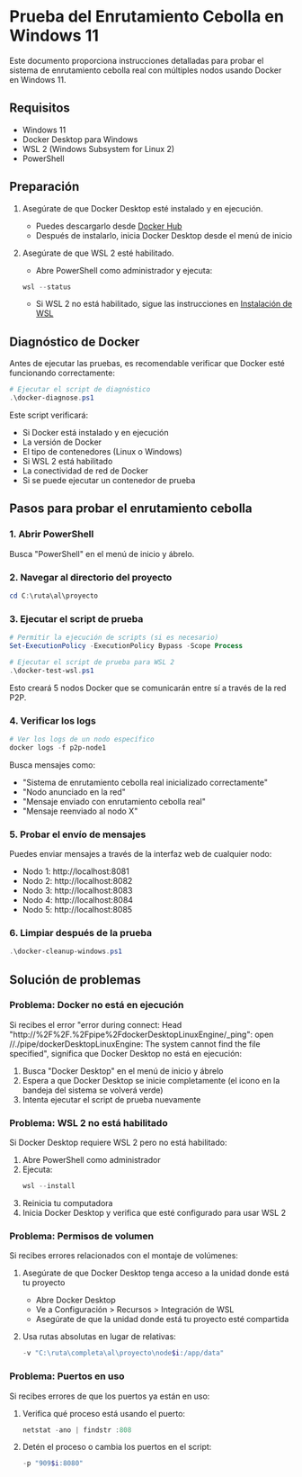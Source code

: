 # Prueba del Enrutamiento Cebolla en Windows 11

Este documento proporciona instrucciones detalladas para probar el sistema de enrutamiento cebolla real con múltiples nodos usando Docker en Windows 11.

## Requisitos

- Windows 11
- Docker Desktop para Windows
- WSL 2 (Windows Subsystem for Linux 2)
- PowerShell

## Preparación

1. Asegúrate de que Docker Desktop esté instalado y en ejecución.
   - Puedes descargarlo desde [Docker Hub](https://www.docker.com/products/docker-desktop)
   - Después de instalarlo, inicia Docker Desktop desde el menú de inicio

2. Asegúrate de que WSL 2 esté habilitado.
   - Abre PowerShell como administrador y ejecuta:
   ```powershell
   wsl --status
   ```
   - Si WSL 2 no está habilitado, sigue las instrucciones en [Instalación de WSL](https://docs.microsoft.com/es-es/windows/wsl/install)

## Diagnóstico de Docker

Antes de ejecutar las pruebas, es recomendable verificar que Docker esté funcionando correctamente:

```powershell
# Ejecutar el script de diagnóstico
.\docker-diagnose.ps1
```

Este script verificará:
- Si Docker está instalado y en ejecución
- La versión de Docker
- El tipo de contenedores (Linux o Windows)
- Si WSL 2 está habilitado
- La conectividad de red de Docker
- Si se puede ejecutar un contenedor de prueba

## Pasos para probar el enrutamiento cebolla

### 1. Abrir PowerShell

Busca "PowerShell" en el menú de inicio y ábrelo.

### 2. Navegar al directorio del proyecto

```powershell
cd C:\ruta\al\proyecto
```

### 3. Ejecutar el script de prueba

```powershell
# Permitir la ejecución de scripts (si es necesario)
Set-ExecutionPolicy -ExecutionPolicy Bypass -Scope Process

# Ejecutar el script de prueba para WSL 2
.\docker-test-wsl.ps1
```

Esto creará 5 nodos Docker que se comunicarán entre sí a través de la red P2P.

### 4. Verificar los logs

```powershell
# Ver los logs de un nodo específico
docker logs -f p2p-node1
```

Busca mensajes como:
- "Sistema de enrutamiento cebolla real inicializado correctamente"
- "Nodo anunciado en la red"
- "Mensaje enviado con enrutamiento cebolla real"
- "Mensaje reenviado al nodo X"

### 5. Probar el envío de mensajes

Puedes enviar mensajes a través de la interfaz web de cualquier nodo:

- Nodo 1: http://localhost:8081
- Nodo 2: http://localhost:8082
- Nodo 3: http://localhost:8083
- Nodo 4: http://localhost:8084
- Nodo 5: http://localhost:8085

### 6. Limpiar después de la prueba

```powershell
.\docker-cleanup-windows.ps1
```

## Solución de problemas

### Problema: Docker no está en ejecución

Si recibes el error "error during connect: Head "http://%2F%2F.%2Fpipe%2FdockerDesktopLinuxEngine/_ping": open //./pipe/dockerDesktopLinuxEngine: The system cannot find the file specified", significa que Docker Desktop no está en ejecución:

1. Busca "Docker Desktop" en el menú de inicio y ábrelo
2. Espera a que Docker Desktop se inicie completamente (el icono en la bandeja del sistema se volverá verde)
3. Intenta ejecutar el script de prueba nuevamente

### Problema: WSL 2 no está habilitado

Si Docker Desktop requiere WSL 2 pero no está habilitado:

1. Abre PowerShell como administrador
2. Ejecuta:
   ```powershell
   wsl --install
   ```
3. Reinicia tu computadora
4. Inicia Docker Desktop y verifica que esté configurado para usar WSL 2

### Problema: Permisos de volumen

Si recibes errores relacionados con el montaje de volúmenes:

1. Asegúrate de que Docker Desktop tenga acceso a la unidad donde está tu proyecto
   - Abre Docker Desktop
   - Ve a Configuración > Recursos > Integración de WSL
   - Asegúrate de que la unidad donde está tu proyecto esté compartida

2. Usa rutas absolutas en lugar de relativas:
   ```powershell
   -v "C:\ruta\completa\al\proyecto\node$i:/app/data"
   ```

### Problema: Puertos en uso

Si recibes errores de que los puertos ya están en uso:

1. Verifica qué proceso está usando el puerto:
   ```powershell
   netstat -ano | findstr :808
   ```

2. Detén el proceso o cambia los puertos en el script:
   ```powershell
   -p "909$i:8080"
   ```
